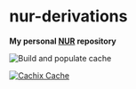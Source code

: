 # nur-derivations

**My personal [NUR](https://github.com/nix-community/NUR) repository**

<!-- Remove this if you don't use github actions -->
![Build and populate cache](https://github.com/pisquo/nur-packages/workflows/Build%20and%20populate%20cache/badge.svg)

<!--
Uncomment this if you use travis:

[![Build Status](https://travis-ci.com/<YOUR_TRAVIS_USERNAME>/nur-packages.svg?branch=master)](https://travis-ci.com/<YOUR_TRAVIS_USERNAME>/nur-packages)
-->
[![Cachix Cache](https://img.shields.io/badge/cachix-nurderivations-blue.svg)](https://nur-derivations.cachix.org)


